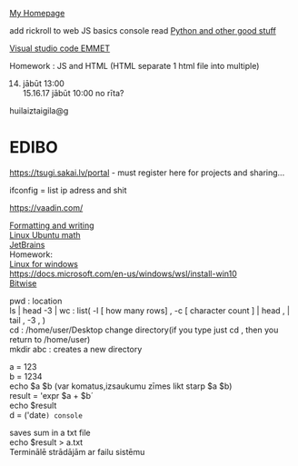 [My Homepage](https://drumich.github.io)   

add rickroll to web
JS basics console read
[Python and other good stuff](https://github.com/vinta/awesome-python#readme)  

[Visual studio code EMMET](https://code.visualstudio.com/docs/editor/emmet)  


Homework : JS and HTML (HTML separate 1 html file into multiple)


 14. jābūt 13:00   
 15.16.17 jābūt 10:00 no rīta?      
 
 huilaiztaigila@g

# EDIBO
https://tsugi.sakai.lv/portal - must register here for projects and sharing...

ifconfig = list ip adress and shit

https://vaadin.com/

[Formatting and writing](https://help.github.com/en/github/writing-on-github/basic-writing-and-formatting-syntax)       
[Linux Ubuntu math](https://vitux.com/how-to-do-basic-math-in-linux-command-line/)  
[JetBrains](https://www.jetbrains.com/)     
Homework:  
[Linux for windows](https://www.pcworld.com/article/2955460/dual-booting-linux-with-windows-what-you-need-to-know.html)   
https://docs.microsoft.com/en-us/windows/wsl/install-win10  
[Bitwise](https://en.wikipedia.org/wiki/Bitwise_operation)


pwd  : location  
ls | head -3 | wc : list( -l [ how many rows] , -c [ character count ]  | head , | tail , -3 , )     
cd  : /home/user/Desktop change directory(if you type just cd , then you return to /home/user)    
mkdir abc : creates a new directory   
    
a = 123     
b = 1234     
echo $a $b (var komatus,izsaukumu zīmes likt starp $a $b)  
result = 'expr $a + $b´     
echo $result    
d = ('date`) console    
`   


saves sum in a txt file     
echo $result > a.txt    
Terminālē strādājām ar failu sistēmu


